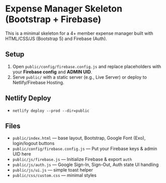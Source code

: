 # Expense Manager Skeleton (Bootstrap + Firebase)

This is a minimal skeleton for a 4+ member expense manager built with HTML/CSS/JS (Bootstrap 5) and Firebase (Auth).

## Setup
1. Open `public/config/firebase.config.js` and replace placeholders with your **Firebase config** and **ADMIN UID**.
2. Serve `public/` with a static server (e.g., Live Server) or deploy to Netlify/Firebase Hosting.

## Netlify Deploy
- `netlify deploy --prod --dir=public`

## Files
- `public/index.html` — base layout, Bootstrap, Google Font (Exo), login/logout buttons
- `public/config/firebase.config.js` — Put your Firebase keys & admin UID here
- `public/js/firebase.js` — Initialize Firebase & export `auth`
- `public/js/auth.js` — Google Sign-In, Sign-Out, Auth state UI handling
- `public/js/ui.js` — simple toast helper
- `public/css/custom.css` — minimal styles
